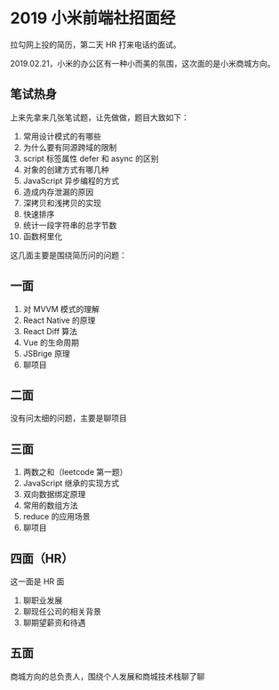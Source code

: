 # 2019 小米前端社招面经

拉勾网上投的简历，第二天 HR 打来电话约面试。

2019.02.21，小米的办公区有一种小而美的氛围，这次面的是小米商城方向。

## 笔试热身

上来先拿来几张笔试题，让先做做，题目大致如下：

1. 常用设计模式的有哪些
2. 为什么要有同源跨域的限制
3. script 标签属性 defer 和 async 的区别
4. 对象的创建方式有哪几种
5. JavaScript 异步编程的方式 
6. 造成内存泄漏的原因
7. 深拷贝和浅拷贝的实现
8. 快速排序
9. 统计一段字符串的总字节数
10. 函数柯里化

这几面主要是围绕简历问的问题：

## 一面

1. 对 MVVM 模式的理解
2. React Native 的原理
3. React Diff 算法
4. Vue 的生命周期
5. JSBrige 原理
6. 聊项目

## 二面

没有问太细的问题，主要是聊项目

## 三面

1. 两数之和（leetcode 第一题）
2. JavaScript 继承的实现方式
3. 双向数据绑定原理
4. 常用的数组方法
5. reduce 的应用场景
6. 聊项目

## 四面（HR）

这一面是 HR 面 

1. 聊职业发展
2. 聊现任公司的相关背景
3. 聊期望薪资和待遇

## 五面

商城方向的总负责人，围绕个人发展和商城技术栈聊了聊